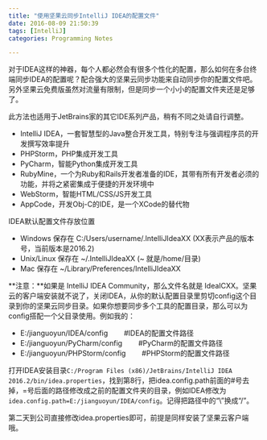 ```yaml
---
title: "使用坚果云同步IntelliJ IDEA的配置文件"
date: 2016-08-09 21:50:39
tags: [IntelliJ]
categories: Programming Notes

---
```


对于IDEA这样的神器，每个人都必然会有很多个性化的配置，那么如何在多台终端同步IDEA的配置呢？配合强大的坚果云同步功能来自动同步你的配置文件吧。另外坚果云免费版虽然对流量有限制，但是同步一个小小的配置文件夹还是足够了。

此方法也适用于JetBrains家的其它IDE系列产品，稍有不同之处请自行调整。
- IntelliJ IDEA，一套智慧型的Java整合开发工具，特别专注与强调程序员的开发撰写效率提升
- PHPStorm，PHP集成开发工具
- PyCharm，智能Python集成开发工具
- RubyMine，一个为Ruby和Rails开发者准备的IDE，其带有所有开发者必须的功能，并将之紧密集成于便捷的开发环境中
- WebStorm，智能HTML/CSS/JS开发工具
- AppCode，开发Obj-C的IDE，是一个XCode的替代物

IDEA默认配置文件存放位置
- Windows 保存在 C:/Users/username/.IntelliJIdeaXX (XX表示产品的版本号，当前版本是2016.2)
- Unix/Linux 保存在 ~/.IntelliJIdeaXX (~ 就是/home/目录)
- Mac 保存在 ~/Library/Preferences/IntelliJIdeaXX

**注意：**如果是 IntelliJ IDEA Community，那么文件名就是 IdeaICXX。坚果云的客户端安装就不说了，关闭IDEA，从你的默认配置目录里剪切config这个目录到你的坚果云同步目录。如果你想要同步多个工具的配置目录，那么可以为config搭配一个父目录使用。例如我的：
- E:/jianguoyun/IDEA/config   #IDEA的配置文件路径
- E:/jianguoyun/PyCharm/config   #PyCharm的配置文件路径
- E:/jianguoyun/PHPStorm/config   #PHPStorm的配置文件路径

打开IDEA安装目录`C:/Program Files (x86)/JetBrains/IntelliJ IDEA 2016.2/bin/idea.properties`，找到第8行，把idea.config.path前面的#号去掉，=号后面的路径修改成之前的配置文件夹的目录，例如IDEA修改为`idea.config.path=E:/jianguoyun/IDEA/config`。记得把路径中的“\”换成“/”。

第二天到公司直接修改idea.properties即可，前提是同样安装了坚果云客户端哦。